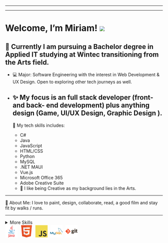 ***********************************************************************************************************************************************
***********************************************************************************************************************************************
<h1>
  Welcome, I’m Miriam! 
  <img src="https://media.giphy.com/media/hvRJCLFzcasrR4ia7z/giphy.gif" width="30px"/> 
 
</h1>

👀 Currently I am pursuing a Bachelor degree in Applied IT studying at Wintec transitioning from the Arts field.
-
- 💻 Major: Software Engineering with the interest in Web Development & UX Design. Open to exploring other tech journeys as well.

- ✨ My focus is an full stack developer (front- and back- end development) plus anything design (Game, UI/UX Design,
  Graphic Design ).
  -
  🧩 My tech skills includes:
  - C#
  - Java
  - JavaScript
  - HTML/CSS
  - Python
  - MySQL
  - .NET MAUI
  - Vue.js
  - Microsoft Office 365
  - Adobe Creative Suite
  - 🎨 I like being Creative as my background lies in the Arts.
  
**********************************************************************************************************************************************
🏹 About Me: I love to paint, design, collaborate, read, a good film and stay fit by walks / runs.

**********************************************************************************************************************************************

<details>
<summary>More Skills</summary>

[](https://img.shields.io/badge/Style-CSS-informational?style=flat&logo=css3&logoColor=white&color=4AB197)
![](https://img.shields.io/badge/Style-Tailwind-informational?style=flat&logo=Tailwind-CSS&logoColor=white&color=4AB197)
![](https://img.shields.io/badge/Style-Sass-informational?style=flat&logo=Sass&logoColor=white&color=4AB197)
![](https://img.shields.io/badge/Style-Stylus-informational?style=flat&logo=Stylus&logoColor=white&color=4AB197)
...
</details>
<div>
  <img src="https://github.com/devicons/devicon/blob/master/icons/java/java-original-wordmark.svg" title="Java" alt="Java" width="40" height="40"/>&nbsp;
  <img src="https://github.com/devicons/devicon/blob/master/icons/html5/html5-original.svg" title="HTML5" alt="HTML" width="40" height="40"/>&nbsp;
  <img src="https://github.com/devicons/devicon/blob/master/icons/javascript/javascript-original.svg" title="JavaScript" alt="JavaScript" width="40" height="40"/>&nbsp;
  <img src="https://github.com/devicons/devicon/blob/master/icons/mysql/mysql-original-wordmark.svg" title="MySQL"  alt="MySQL" width="40" height="40"/>&nbsp;
  <img src="https://github.com/devicons/devicon/blob/master/icons/git/git-original-wordmark.svg" title="Git" **alt="Git" width="40" height="40"/>
</div>





